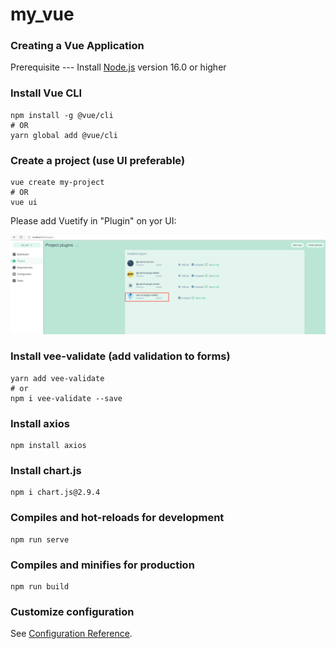 # my_vue

### Creating a Vue Application
Prerequisite --- Install [Node.js](https://nodejs.org/en/) version 16.0 or higher

### Install Vue CLI
```
npm install -g @vue/cli
# OR
yarn global add @vue/cli
```
### Create a project (use UI preferable)
```
vue create my-project
# OR
vue ui
```
Please add Vuetify in "Plugin" on yor UI:

![image](./readme_image/UI.jpg)
### Install vee-validate (add validation to forms)
```
yarn add vee-validate
# or
npm i vee-validate --save
```

### Install axios
```
npm install axios
```
### Install chart.js
```
npm i chart.js@2.9.4
```

### Compiles and hot-reloads for development
```
npm run serve
```

### Compiles and minifies for production
```
npm run build
```

### Customize configuration
See [Configuration Reference](https://cli.vuejs.org/config/).
